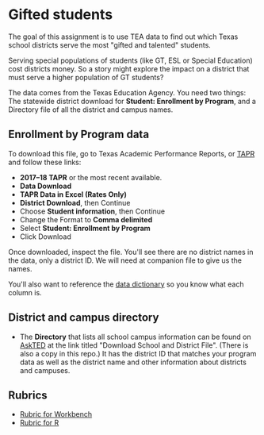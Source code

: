 # Gifted students

The goal of this assignment is to use TEA data to find out which Texas school districts serve the most "gifted and talented" students.

Serving special populations of students (like GT, ESL or Special Education) cost districts money. So a story might explore the impact on a district that must serve a higher population of GT students?

The data comes from the Texas Education Agency. You need two things: The statewide district download for **Student: Enrollment by Program**, and a Directory file of all the district and campus names.

## Enrollment by Program data

To download this file, go to Texas Academic Performance Reports, or [TAPR](https://tea.texas.gov/perfreport/tapr/index.html) and follow these links:
  - **2017–18 TAPR** or the most recent available.
  - **Data Download**
  - **TAPR Data in Excel (Rates Only)**
  - **District Download**, then Continue
  - Choose **Student information**, then Continue
  - Change the Format to **Comma delimited**
  - Select **Student: Enrollment by Program**
  - Click Download

Once downloaded, inspect the file. You'll see there are no district names in the data, only a district ID. We will need at companion file to give us the names.

You'll also want to reference the [data dictionary](https://rptsvr1.tea.texas.gov/perfreport/tapr/2018/xplore/dstud.html) so you know what each column is.

## District and campus directory

- The **Directory** that lists all school campus information can be found on [AskTED](http://tea4avholly.tea.state.tx.us/tea.askted.web/Forms/Home.aspx) at the link titled "Download School and District File". (There is also a copy in this repo.) It has the district ID that matches your program data as well as the district name and other information about districts and campuses.

## Rubrics

- [Rubric for Workbench](rubric-wb.md)
- [Rubric for R](rubric-r.md)